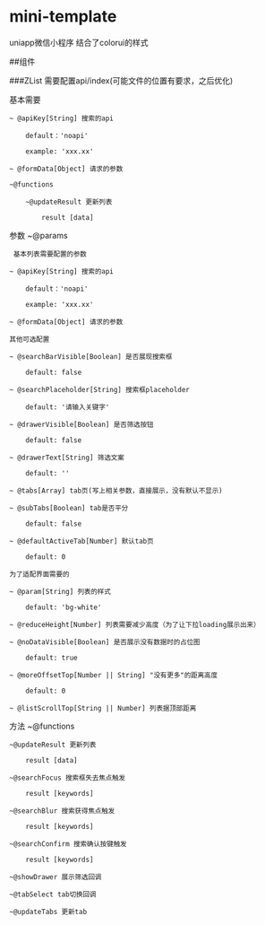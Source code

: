 # mini-template
 uniapp微信小程序 结合了colorui的样式
 
##组件

###ZList
需要配置api/index(可能文件的位置有要求，之后优化)

基本需要
	 
	~ @apiKey[String] 搜索的api

		default：'noapi'
		
		example: 'xxx.xx'
		
	~ @formData[Object] 请求的参数
	
	~@functions

		~@updateResult 更新列表
		
			result [data]
 
参数
~@params
 
	 基本列表需要配置的参数
	 
	~ @apiKey[String] 搜索的api

		default：'noapi'
		
		example: 'xxx.xx'
		
	~ @formData[Object] 请求的参数

	其他可选配置

	~ @searchBarVisible[Boolean] 是否展现搜索框

		default: false

	~ @searchPlaceholder[String] 搜索框placeholder

		default: '请输入关键字'

	~ @drawerVisible[Boolean] 是否筛选按钮

		default: false
		
	~ @drawerText[String] 筛选文案

		default: ''
		
	~ @tabs[Array] tab页(写上相关参数，直接展示，没有默认不显示)

	~ @subTabs[Boolean] tab是否平分

		default: false

	~ @defaultActiveTab[Number] 默认tab页

		default: 0

	为了适配界面需要的

	~ @param[String] 列表的样式

		default: 'bg-white'

	~ @reduceHeight[Number] 列表需要减少高度（为了让下拉loading展示出来）

	~ @noDataVisible[Boolean] 是否展示没有数据时的占位图
		
		default: true
		
	~ @moreOffsetTop[Number || String] "没有更多"的距离高度
		
		default: 0
		
	~ @listScrollTop[String || Number] 列表据顶部距离

方法
~@functions

	~@updateResult 更新列表
	
		result [data]

	~@searchFocus 搜索框失去焦点触发
		
		result [keywords]
	
	~@searchBlur 搜索获得焦点触发
	
		result [keywords]
	
	~@searchConfirm 搜索确认按键触发
	
		result [keywords]
	
	~@showDrawer 展示筛选回调
	
	~@tabSelect tab切换回调
	
	~@updateTabs 更新tab
	
	